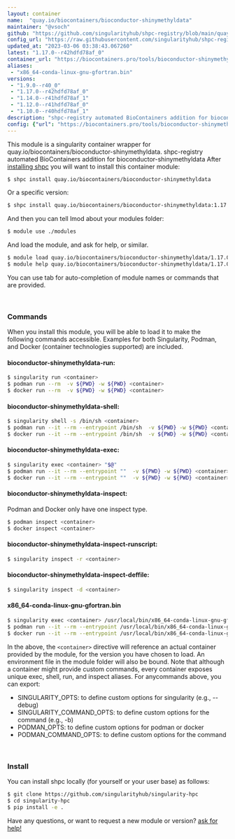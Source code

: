 ```yaml
---
layout: container
name:  "quay.io/biocontainers/bioconductor-shinymethyldata"
maintainer: "@vsoch"
github: "https://github.com/singularityhub/shpc-registry/blob/main/quay.io/biocontainers/bioconductor-shinymethyldata/container.yaml"
config_url: "https://raw.githubusercontent.com/singularityhub/shpc-registry/main/quay.io/biocontainers/bioconductor-shinymethyldata/container.yaml"
updated_at: "2023-03-06 03:38:43.067260"
latest: "1.17.0--r42hdfd78af_0"
container_url: "https://biocontainers.pro/tools/bioconductor-shinymethyldata"
aliases:
 - "x86_64-conda-linux-gnu-gfortran.bin"
versions:
 - "1.9.0--r40_0"
 - "1.17.0--r42hdfd78af_0"
 - "1.14.0--r41hdfd78af_1"
 - "1.12.0--r41hdfd78af_0"
 - "1.10.0--r40hdfd78af_1"
description: "shpc-registry automated BioContainers addition for bioconductor-shinymethyldata"
config: {"url": "https://biocontainers.pro/tools/bioconductor-shinymethyldata", "maintainer": "@vsoch", "description": "shpc-registry automated BioContainers addition for bioconductor-shinymethyldata", "latest": {"1.17.0--r42hdfd78af_0": "sha256:a7cd0c2802c81bd058df9643601358ad2bc2db0c77e3a327c7ee35108f4bf69c"}, "tags": {"1.9.0--r40_0": "sha256:01635ba91ffa3b891fdadde837242c16b228c6badb6a4779d8cb56f1a0713546", "1.17.0--r42hdfd78af_0": "sha256:a7cd0c2802c81bd058df9643601358ad2bc2db0c77e3a327c7ee35108f4bf69c", "1.14.0--r41hdfd78af_1": "sha256:af532433984b084bfd9ce37287c3d3a20f4ca8680c24330827088ee07788d1d8", "1.12.0--r41hdfd78af_0": "sha256:26f3d0ec99aacf852fd91e79013087fccd56b0e1b3170d3d78331f036d330eee", "1.10.0--r40hdfd78af_1": "sha256:8f6ca95efdb1782de6f6456bd73f8b38f1ebbfcdb6df965ec6ef0dbb03875e55"}, "docker": "quay.io/biocontainers/bioconductor-shinymethyldata", "aliases": {"x86_64-conda-linux-gnu-gfortran.bin": "/usr/local/bin/x86_64-conda-linux-gnu-gfortran.bin"}}
---
```


This module is a singularity container wrapper for quay.io/biocontainers/bioconductor-shinymethyldata.
shpc-registry automated BioContainers addition for bioconductor-shinymethyldata
After [installing shpc](#install) you will want to install this container module:


```bash
$ shpc install quay.io/biocontainers/bioconductor-shinymethyldata
```

Or a specific version:

```bash
$ shpc install quay.io/biocontainers/bioconductor-shinymethyldata:1.17.0--r42hdfd78af_0
```

And then you can tell lmod about your modules folder:

```bash
$ module use ./modules
```

And load the module, and ask for help, or similar.

```bash
$ module load quay.io/biocontainers/bioconductor-shinymethyldata/1.17.0--r42hdfd78af_0
$ module help quay.io/biocontainers/bioconductor-shinymethyldata/1.17.0--r42hdfd78af_0
```

You can use tab for auto-completion of module names or commands that are provided.

<br>

### Commands

When you install this module, you will be able to load it to make the following commands accessible.
Examples for both Singularity, Podman, and Docker (container technologies supported) are included.

#### bioconductor-shinymethyldata-run:

```bash
$ singularity run <container>
$ podman run --rm  -v ${PWD} -w ${PWD} <container>
$ docker run --rm  -v ${PWD} -w ${PWD} <container>
```

#### bioconductor-shinymethyldata-shell:

```bash
$ singularity shell -s /bin/sh <container>
$ podman run --it --rm --entrypoint /bin/sh  -v ${PWD} -w ${PWD} <container>
$ docker run --it --rm --entrypoint /bin/sh  -v ${PWD} -w ${PWD} <container>
```

#### bioconductor-shinymethyldata-exec:

```bash
$ singularity exec <container> "$@"
$ podman run --it --rm --entrypoint ""  -v ${PWD} -w ${PWD} <container> "$@"
$ docker run --it --rm --entrypoint ""  -v ${PWD} -w ${PWD} <container> "$@"
```

#### bioconductor-shinymethyldata-inspect:

Podman and Docker only have one inspect type.

```bash
$ podman inspect <container>
$ docker inspect <container>
```

#### bioconductor-shinymethyldata-inspect-runscript:

```bash
$ singularity inspect -r <container>
```

#### bioconductor-shinymethyldata-inspect-deffile:

```bash
$ singularity inspect -d <container>
```


#### x86_64-conda-linux-gnu-gfortran.bin

```bash
$ singularity exec <container> /usr/local/bin/x86_64-conda-linux-gnu-gfortran.bin
$ podman run --it --rm --entrypoint /usr/local/bin/x86_64-conda-linux-gnu-gfortran.bin   -v ${PWD} -w ${PWD} <container> -c " $@"
$ docker run --it --rm --entrypoint /usr/local/bin/x86_64-conda-linux-gnu-gfortran.bin   -v ${PWD} -w ${PWD} <container> -c " $@"
```



In the above, the `<container>` directive will reference an actual container provided
by the module, for the version you have chosen to load. An environment file in the
module folder will also be bound. Note that although a container
might provide custom commands, every container exposes unique exec, shell, run, and
inspect aliases. For anycommands above, you can export:

 - SINGULARITY_OPTS: to define custom options for singularity (e.g., --debug)
 - SINGULARITY_COMMAND_OPTS: to define custom options for the command (e.g., -b)
 - PODMAN_OPTS: to define custom options for podman or docker
 - PODMAN_COMMAND_OPTS: to define custom options for the command

<br>

### Install

You can install shpc locally (for yourself or your user base) as follows:

```bash
$ git clone https://github.com/singularityhub/singularity-hpc
$ cd singularity-hpc
$ pip install -e .
```

Have any questions, or want to request a new module or version? [ask for help!](https://github.com/singularityhub/singularity-hpc/issues)